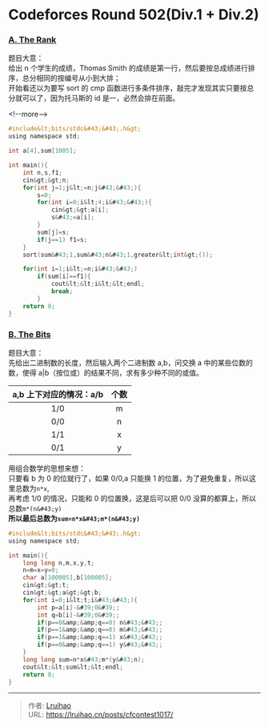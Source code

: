 # Codeforces Round 502(Div.1 &#43; Div.2)


### [A. The Rank](https://codeforces.com/contest/1017/problem/A)

题目大意：  
给出 n 个学生的成绩，Thomas Smith 的成绩是第一行，然后要按总成绩进行排序，总分相同的按编号从小到大排；  
开始看还以为要写 sort 的 cmp 函数进行多条件排序，敲完才发现其实只要按总分就可以了，因为托马斯的 id 是一，必然会排在前面。

&lt;!--more--&gt;

```c
#include&lt;bits/stdc&#43;&#43;.h&gt;
using namespace std;

int a[4],sum[1005];

int main(){
    int n,s,f1;
    cin&gt;&gt;n;
    for(int j=1;j&lt;=n;j&#43;&#43;){
        s=0;
        for(int i=0;i&lt;4;i&#43;&#43;){
            cin&gt;&gt;a[i];
            s&#43;=a[i];
        }
        sum[j]=s;
        if(j==1) f1=s;
    }
    sort(sum&#43;1,sum&#43;n&#43;1,greater&lt;int&gt;());

    for(int i=1;i&lt;=n;i&#43;&#43;)
        if(sum[i]==f1){
            cout&lt;&lt;i&lt;&lt;endl;
            break;
        }
    return 0;
}
```

### [B. The Bits](https://codeforces.com/contest/1017/problem/B)

题目大意：  
先给出二进制数的长度，然后输入两个二进制数 a,b，问交换 a 中的某些位数的数，使得 a|b（按位或）的结果不同，求有多少种不同的或值。

| a,b 上下对应的情况：a/b | 个数 |
| :---------------------: | :--: |
|           1/0           | m   |
|           0/0           | n   |
|           1/1           | x   |
|           0/1           | y   |

用组合数学的思想来想：  
只要看 b 为 0 的位就行了，如果 0/0,a 只能换 1 的位置，为了避免重复，所以这里总数为`n*x`,  
再考虑 1/0 的情况，只能和 0 的位置换，这是后可以把 0/0 没算的都算上，所以总数`m*(n&#43;y)`  
**所以最后总数为`sum=n*x&#43;m*(n&#43;y)`**

```c
#include&lt;bits/stdc&#43;&#43;.h&gt;
using namespace std;

int main(){
    long long n,m,x,y,t;
    n=m=x=y=0;
    char a[100005],b[100005];
    cin&gt;&gt;t;
    cin&gt;&gt;a&gt;&gt;b;
    for(int i=0;i&lt;t;i&#43;&#43;){
        int p=a[i]-&#39;0&#39;;
        int q=b[i]-&#39;0&#39;;
        if(p==0&amp;&amp;q==0) n&#43;&#43;;
        if(p==1&amp;&amp;q==0) m&#43;&#43;;
        if(p==1&amp;&amp;q==1) x&#43;&#43;;
        if(p==0&amp;&amp;q==1) y&#43;&#43;;
    }
    long long sum=n*x&#43;m*(y&#43;n);
    cout&lt;&lt;sum&lt;&lt;endl;
    return 0;
}
```


---

> 作者: [Lruihao](https://github.com/Lruihao)  
> URL: https://lruihao.cn/posts/cfcontest1017/  

